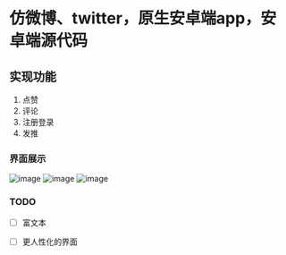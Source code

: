 # 仿微博、twitter，原生安卓端app，安卓端源代码

## 实现功能

1. 点赞
2. 评论
3. 注册登录
4. 发推

### 界面展示
![image](https://user-images.githubusercontent.com/43578886/111236343-8d777a80-862d-11eb-870a-45b284976208.png)
![image](https://user-images.githubusercontent.com/43578886/111236347-9405f200-862d-11eb-89d3-c25ea0a52552.png)
![image](https://user-images.githubusercontent.com/43578886/111236351-97997900-862d-11eb-889e-0975d937684d.png)

### TODO

- [ ] 富文本
- [ ] 更人性化的界面

